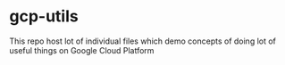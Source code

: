 # gcp-utils
This repo host lot of individual files which demo concepts of doing lot of useful things on Google Cloud Platform
